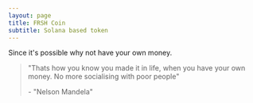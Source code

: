 ```yaml
---
layout: page
title: FRSH Coin
subtitle: Solana based token
---
```


Since it's possible why not have your own money. 

> "Thats how you know you made it in life, when you have your own money. No more socialising with poor people"
> 
> \- "Nelson Mandela"